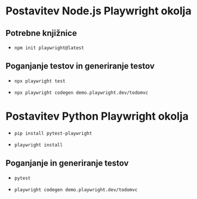 # Postavitev Node.js Playwright okolja

## Potrebne knjižnice

- `npm init playwright@latest`

## Poganjanje testov in generiranje testov

- `npx playwright test`

- `npx playwright codegen demo.playwright.dev/todomvc`

# Postavitev Python Playwright okolja

- `pip install pytest-playwright`

- `playwright install`

## Poganjanje in generiranje testov

- `pytest`

- `playwright codegen demo.playwright.dev/todomvc`

